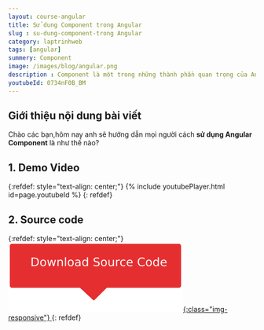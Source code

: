 ```yaml
---
layout: course-angular
title: Sử dung Component trong Angular  
slug : su-dung-component-trong Angular
category: laptrinhweb
tags: [angular]
summery: Component   
image: /images/blog/angular.png
description : Component là một trong những thành phần quan trọng của Angular sử dụng trong lập tình web. Nhằm giúp các bạn sử dụng được Angular Component, bài chia sẻ dưới đây là 1 video hướng dẫn chi tiết cho các bạn, bên cạnh giải thích và trình bày kiến thức lí thuyết, giảng viên có lấy ví dụ minh hoạ để hướng dẫn cho các bạn được dễ hiểu nhất. Như giới thiệu về thành phần của Component gồm những gì? Hướng dẫn cách trao đổi dữ liệu trong Angular gồm one way binding và two way binding và một số các tác vụ khác.
youtubeId: 0734nF0B_BM
---
```


## **Giới thiệu nội dung bài viết**

Chào các bạn,hôm nay anh sẽ hướng dẫn mọi người cách <b>sử dụng Angular Component</b> là như thế nào?

## **1. Demo Video**

{:refdef: style="text-align: center;"}
{% include youtubePlayer.html id=page.youtubeId %}
{: refdef}

## **2. Source code**


{:refdef: style="text-align: center;"}
<a href="https://github.com/levunguyen/Angular-Component" target="_blank"> ![Sourcecode ](/images/icon/githubsource.png){:class="img-responsive"} </a>
{: refdef}